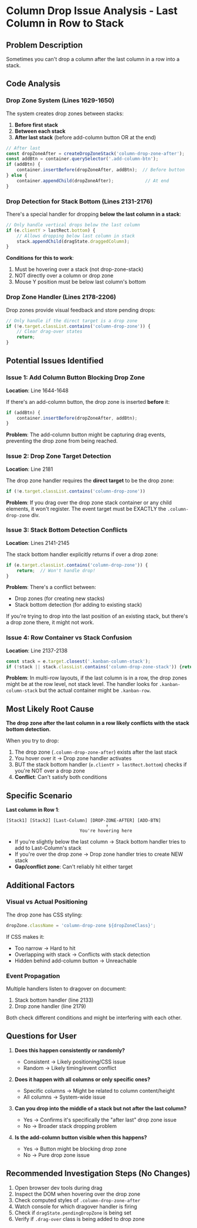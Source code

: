 # Column Drop Issue Analysis - Last Column in Row to Stack

## Problem Description
Sometimes you can't drop a column after the last column in a row into a stack.

## Code Analysis

### Drop Zone System (Lines 1629-1650)

The system creates drop zones between stacks:
1. **Before first stack**
2. **Between each stack**
3. **After last stack** (before add-column button OR at the end)

```javascript
// After last
const dropZoneAfter = createDropZoneStack('column-drop-zone-after');
const addBtn = container.querySelector('.add-column-btn');
if (addBtn) {
    container.insertBefore(dropZoneAfter, addBtn);  // Before button
} else {
    container.appendChild(dropZoneAfter);            // At end
}
```

### Drop Detection for Stack Bottom (Lines 2131-2176)

There's a special handler for dropping **below the last column in a stack**:

```javascript
// Only handle vertical drops below the last column
if (e.clientY > lastRect.bottom) {
    // Allows dropping below last column in stack
    stack.appendChild(dragState.draggedColumn);
}
```

**Conditions for this to work**:
1. Must be hovering over a stack (not drop-zone-stack)
2. NOT directly over a column or drop zone
3. Mouse Y position must be below last column's bottom

### Drop Zone Handler (Lines 2178-2206)

Drop zones provide visual feedback and store pending drops:
```javascript
// Only handle if the direct target is a drop zone
if (!e.target.classList.contains('column-drop-zone')) {
    // Clear drag-over states
    return;
}
```

## Potential Issues Identified

### Issue 1: Add Column Button Blocking Drop Zone
**Location**: Line 1644-1648

If there's an add-column button, the drop zone is inserted **before** it:
```javascript
if (addBtn) {
    container.insertBefore(dropZoneAfter, addBtn);
}
```

**Problem**: The add-column button might be capturing drag events, preventing the drop zone from being reached.

### Issue 2: Drop Zone Target Detection
**Location**: Line 2181

The drop zone handler requires the **direct target** to be the drop zone:
```javascript
if (!e.target.classList.contains('column-drop-zone'))
```

**Problem**: If you drag over the drop zone stack container or any child elements, it won't register. The event target must be EXACTLY the `.column-drop-zone` div.

### Issue 3: Stack Bottom Detection Conflicts
**Location**: Lines 2141-2145

The stack bottom handler explicitly returns if over a drop zone:
```javascript
if (e.target.classList.contains('column-drop-zone')) {
    return;  // Won't handle drop!
}
```

**Problem**: There's a conflict between:
- Drop zones (for creating new stacks)
- Stack bottom detection (for adding to existing stack)

If you're trying to drop into the last position of an existing stack, but there's a drop zone there, it might not work.

### Issue 4: Row Container vs Stack Confusion
**Location**: Line 2137-2138

```javascript
const stack = e.target.closest('.kanban-column-stack');
if (!stack || stack.classList.contains('column-drop-zone-stack')) {return;}
```

**Problem**: In multi-row layouts, if the last column is in a row, the drop zones might be at the row level, not stack level. The handler looks for `.kanban-column-stack` but the actual container might be `.kanban-row`.

## Most Likely Root Cause

**The drop zone after the last column in a row likely conflicts with the stack bottom detection.**

When you try to drop:
1. The drop zone (`.column-drop-zone-after`) exists after the last stack
2. You hover over it → Drop zone handler activates
3. BUT the stack bottom handler (`e.clientY > lastRect.bottom`) checks if you're NOT over a drop zone
4. **Conflict**: Can't satisfy both conditions

## Specific Scenario

**Last column in Row 1**:
```
[Stack1] [Stack2] [Last-Column] [DROP-ZONE-AFTER] [ADD-BTN]
                                      ↑
                            You're hovering here
```

- If you're slightly below the last column → Stack bottom handler tries to add to Last-Column's stack
- If you're over the drop zone → Drop zone handler tries to create NEW stack
- **Gap/conflict zone**: Can't reliably hit either target

## Additional Factors

### Visual vs Actual Positioning
The drop zone has CSS styling:
```javascript
dropZone.className = 'column-drop-zone ${dropZoneClass}';
```

If CSS makes it:
- Too narrow → Hard to hit
- Overlapping with stack → Conflicts with stack detection
- Hidden behind add-column button → Unreachable

### Event Propagation
Multiple handlers listen to dragover on document:
1. Stack bottom handler (line 2133)
2. Drop zone handler (line 2179)

Both check different conditions and might be interfering with each other.

## Questions for User

1. **Does this happen consistently or randomly?**
   - Consistent → Likely positioning/CSS issue
   - Random → Likely timing/event conflict

2. **Does it happen with all columns or only specific ones?**
   - Specific columns → Might be related to column content/height
   - All columns → System-wide issue

3. **Can you drop into the middle of a stack but not after the last column?**
   - Yes → Confirms it's specifically the "after last" drop zone issue
   - No → Broader stack dropping problem

4. **Is the add-column button visible when this happens?**
   - Yes → Button might be blocking drop zone
   - No → Pure drop zone issue

## Recommended Investigation Steps (No Changes)

1. Open browser dev tools during drag
2. Inspect the DOM when hovering over the drop zone
3. Check computed styles of `.column-drop-zone-after`
4. Watch console for which dragover handler is firing
5. Check if `dragState.pendingDropZone` is being set
6. Verify if `.drag-over` class is being added to drop zone

